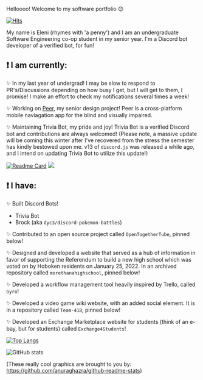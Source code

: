 <!--- ![Eleni's Logo](https://github.com/elenirotsides/My-Personal-Website/blob/dev/src/public/ER_logo.png?raw=true) --->

Helloooo! Welcome to my software portfolio :blush:  

[![Hits](https://hits.seeyoufarm.com/api/count/incr/badge.svg?url=https%3A%2F%2Fgithub.com%2Felenirotsides%2Fhit-counter&count_bg=%23000000&title_bg=%23DD00D4&icon=github.svg&icon_color=%23E7E7E7&title=Visits&edge_flat=false)](https://hits.seeyoufarm.com)

My name is Eleni (rhymes with 'a penny') and I am an undergraduate Software Engineering co-op student in my senior year. I'm a Discord bot developer of a verified bot, for fun!

## ❗ I am currently:

✨ In my last year of undergrad! I may be slow to respond to PR's/Discussions depending on how busy I get, but I will get to them, I promise! I make an effort to check my notifications several times a week!

✨ Working on [Peer](https://github.com/Peer-Stevens), my senior design project! Peer is a cross-platform mobile naviagation app for the blind and visually impaired.

✨ Maintaining Trivia Bot, my pride and joy! Trivia Bot is a verified Discord bot and contributions are always welcomed! (Please note, a massive update will be coming this winter after I've recovered from the stress the semester has kindly bestowed upon me. v13 of `discord.js` was released a while ago, and I intend on updating Trivia Bot to utilize this update!)

[![Readme Card](https://github-readme-stats.vercel.app/api/pin/?username=elenirotsides&repo=Trivia-Bot&show_owner=true&theme=dracula)](https://github.com/elenirotsides/Trivia-Bot) <a href="https://top.gg/bot/831974682709721099">
<img src="https://top.gg/api/widget/831974682709721099.svg">
</a>

## ❗ I have:

✨ Built Discord Bots!
- Trivia Bot
- Brock (aka `dyc3/discord-pokemon-battles`)

✨ Contributed to an open source project called `OpenTogetherTube`, pinned below!

✨ Designed and developed a website that served as a hub of information in favor of supporting the Referendum to build a new high school which was voted on by Hoboken residents on January 25, 2022. In an archived repository called `morethanahighschool`, pinned below!

✨ Developed a workflow management tool heavily inspired by Trello, called `Gyro`!

✨ Developed a video game wiki website, with an added social element. It is in a repository called `Team-418`, pinned below!

✨ Developed an Exchange Marketplace website for students (think of an e-bay, but for students) called `Exchange4Students`!

<!--✨ Written a Reverse Phone Lookup program that is intended for personal use! I will make my repo public once I am confident in its functionality. This will constantly be a work in progress, aimed to be continually improved with the latest technologies and techniques I'm learning. 
- The program is pretty much complete, but I think I'm going to refactor it to use Vue.js for kicks and giggles-->

[![Top Langs](https://github-readme-stats.vercel.app/api/top-langs/?username=elenirotsides&langs_count=8&layout=compact&hide=css,scss&theme=dracula)](https://github.com/anuraghazra/github-readme-stats)

![GitHub stats](https://github-readme-stats.vercel.app/api?username=elenirotsides&count_private=true&theme=dracula&show_icons=true)  

(These really cool graphics are brought to you by: https://github.com/anuraghazra/github-readme-stats)
